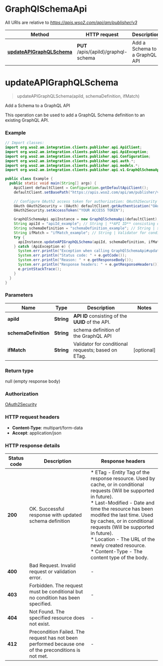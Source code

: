 # GraphQlSchemaApi

All URIs are relative to *https://apis.wso2.com/api/am/publisher/v3*

Method | HTTP request | Description
------------- | ------------- | -------------
[**updateAPIGraphQLSchema**](GraphQlSchemaApi.md#updateAPIGraphQLSchema) | **PUT** /apis/{apiId}/graphql-schema | Add a Schema to a GraphQL API


<a name="updateAPIGraphQLSchema"></a>
# **updateAPIGraphQLSchema**
> updateAPIGraphQLSchema(apiId, schemaDefinition, ifMatch)

Add a Schema to a GraphQL API

This operation can be used to add a GraphQL Schema definition to an existing GraphQL API. 

### Example
```java
// Import classes:
import org.wso2.am.integration.clients.publisher.api.ApiClient;
import org.wso2.am.integration.clients.publisher.api.ApiException;
import org.wso2.am.integration.clients.publisher.api.Configuration;
import org.wso2.am.integration.clients.publisher.api.auth.*;
import org.wso2.am.integration.clients.publisher.api.models.*;
import org.wso2.am.integration.clients.publisher.api.v1.GraphQlSchemaApi;

public class Example {
  public static void main(String[] args) {
    ApiClient defaultClient = Configuration.getDefaultApiClient();
    defaultClient.setBasePath("https://apis.wso2.com/api/am/publisher/v3");
    
    // Configure OAuth2 access token for authorization: OAuth2Security
    OAuth OAuth2Security = (OAuth) defaultClient.getAuthentication("OAuth2Security");
    OAuth2Security.setAccessToken("YOUR ACCESS TOKEN");

    GraphQlSchemaApi apiInstance = new GraphQlSchemaApi(defaultClient);
    String apiId = "apiId_example"; // String | **API ID** consisting of the **UUID** of the API. 
    String schemaDefinition = "schemaDefinition_example"; // String | schema definition of the GraphQL API
    String ifMatch = "ifMatch_example"; // String | Validator for conditional requests; based on ETag. 
    try {
      apiInstance.updateAPIGraphQLSchema(apiId, schemaDefinition, ifMatch);
    } catch (ApiException e) {
      System.err.println("Exception when calling GraphQlSchemaApi#updateAPIGraphQLSchema");
      System.err.println("Status code: " + e.getCode());
      System.err.println("Reason: " + e.getResponseBody());
      System.err.println("Response headers: " + e.getResponseHeaders());
      e.printStackTrace();
    }
  }
}
```

### Parameters

Name | Type | Description  | Notes
------------- | ------------- | ------------- | -------------
 **apiId** | **String**| **API ID** consisting of the **UUID** of the API.  |
 **schemaDefinition** | **String**| schema definition of the GraphQL API |
 **ifMatch** | **String**| Validator for conditional requests; based on ETag.  | [optional]

### Return type

null (empty response body)

### Authorization

[OAuth2Security](../README.md#OAuth2Security)

### HTTP request headers

 - **Content-Type**: multipart/form-data
 - **Accept**: application/json

### HTTP response details
| Status code | Description | Response headers |
|-------------|-------------|------------------|
**200** | OK. Successful response with updated schema definition  |  * ETag - Entity Tag of the response resource. Used by cache, or in conditional requests (Will be supported in future).  <br>  * Last-Modified - Date and time the resource has been modifed the last time. Used by caches, or in conditional requests (Will be supported in future).  <br>  * Location - The URL of the newly created resource.  <br>  * Content-Type - The content type of the body.  <br>  |
**400** | Bad Request. Invalid request or validation error. |  -  |
**403** | Forbidden. The request must be conditional but no condition has been specified. |  -  |
**404** | Not Found. The specified resource does not exist. |  -  |
**412** | Precondition Failed. The request has not been performed because one of the preconditions is not met. |  -  |

